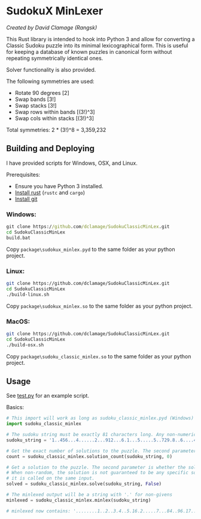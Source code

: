 # SudokuX MinLexer

*Created by David Clamage (Rangsk)*

This Rust library is intended to hook into Python 3 and allow for converting a Classic Sudoku puzzle into its minimal lexicographical form. This is useful for keeping a database of known puzzles in canonical form without repeating symmetrically identical ones.

Solver functionality is also provided.

The following symmetries are used:
 - Rotate 90 degrees [2]
 - Swap bands [3!]
 - Swap stacks [3!]
 - Swap rows within bands [(3!)^3]
 - Swap cols within stacks [(3!)^3]

Total symmetries: 2 * (3!)^8 = 3,359,232

## Building and Deploying

I have provided scripts for Windows, OSX, and Linux.

Prerequisites:
 - Ensure you have Python 3 installed.
 - [Install rust](https://doc.rust-lang.org/cargo/getting-started/installation.html) (`rustc` and `cargo`)
 - [Install git](https://www.atlassian.com/git/tutorials/install-git)

### Windows: 

```cmd
git clone https://github.com/dclamage/SudokuClassicMinLex.git
cd SudokuClassicMinLex
build.bat
```

Copy `package\sudokux_minlex.pyd` to the same folder as your python project.

### Linux:

```sh
git clone https://github.com/dclamage/SudokuClassicMinLex.git
cd SudokuClassicMinLex
./build-linux.sh
```

Copy `package\sudokux_minlex.so` to the same folder as your python project.


### MacOS:

```sh
git clone https://github.com/dclamage/SudokuClassicMinLex.git
cd SudokuClassicMinLex
./build-osx.sh
```


Copy `package\sudoku_classic_minlex.so` to the same folder as your python project.

## Usage

See [test.py](package/test.py) for an example script.

Basics:

```py
# This import will work as long as sudoku_classic_minlex.pyd (Windows) / sudoku_classic_minlex.so (OSX/Linux) are in the same folder as the script.
import sudoku_classic_minlex

# The sudoku string must be exactly 81 characters long. Any non-numerical digit is treated as a non-given.
sudoku_string = '1..456...4......2...912...6.1...5.....5..729.8..6....43.....9.2....6......82...75'

# Get the exact number of solutions to the puzzle. The second parameter is a maximum number of solutions to return, or 0 for no limit.
count = sudoku_classic_minlex.solution_count(sudoku_string, 0)

# Get a solution to the puzzle. The second parameter is whether the solution should be random (different every time).
# When non-random, the solution is not guaranteed to be any specific solution, but it will be consistent every time
# it is called on the same input.
solved = sudoku_classic_minlex.solve(sudoku_string, False)

# The minlexed output will be a string with '.' for non-givens
minlexed = sudoku_classic_minlex.minlex(sudoku_string)

# minlexed now contains: '........1..2..3.4..5.16.2.....7...84..96.17..7..4.9.....8.9..3..3.....9..94..76..'

```
